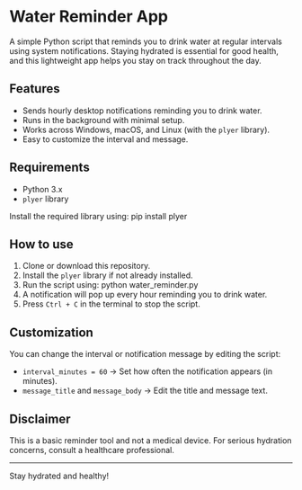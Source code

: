# Water Reminder App

A simple Python script that reminds you to drink water at regular intervals using system notifications. Staying hydrated is essential for good health, and this lightweight app helps you stay on track throughout the day.

## Features
- Sends hourly desktop notifications reminding you to drink water.
- Runs in the background with minimal setup.
- Works across Windows, macOS, and Linux (with the `plyer` library).
- Easy to customize the interval and message.

## Requirements
- Python 3.x
- `plyer` library

Install the required library using:
    pip install plyer

## How to use
1. Clone or download this repository.
2. Install the `plyer` library if not already installed.
3. Run the script using:
    python water_reminder.py
4. A notification will pop up every hour reminding you to drink water.
5. Press `Ctrl + C` in the terminal to stop the script.

## Customization
You can change the interval or notification message by editing the script:
- `interval_minutes = 60` → Set how often the notification appears (in minutes).
- `message_title` and `message_body` → Edit the title and message text.

## Disclaimer
This is a basic reminder tool and not a medical device. For serious hydration concerns, consult a healthcare professional.

---

Stay hydrated and healthy!
